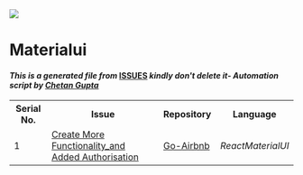 <!DOCTYPE html>
<html><head><link href="../../.meta/style.css" rel="stylesheet"></head><body><img src="https://github.com/ch8n/Hacktoberfest2021/blob/main/assets/logo.png?raw=true" class="center"><h1>Materialui</h1><h4><em>This is a generated file from </em><a href="../../ISSUES.md">ISSUES</a><em> kindly don't delete it</em><em>- Automation script by <a href="https://chetangupta.net/about" target="_blank">Chetan Gupta</a></em></h4><table><tr><th>Serial No.</th><th>Issue</th><th>Repository</th><th>Language</th></tr><tr><td>1</td><td><a href="https://github.com/aman34503/Go-Airbnb/issues/1" target="_blank">Create More Functionality_and Added Authorisation</a></td><td><a href="https://github.com/aman34503/Go-Airbnb" target="_blank">Go-Airbnb</a></td><td><em>React</em><em>MaterialUI</em></td></tr></table></body></html>